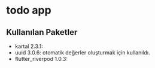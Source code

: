 # todo app

## Kullanılan Paketler

* kartal 2.3.1: 
* uuid 3.0.6: otomatik değerler oluşturmak için kullanıldı.
* flutter_riverpod 1.0.3: